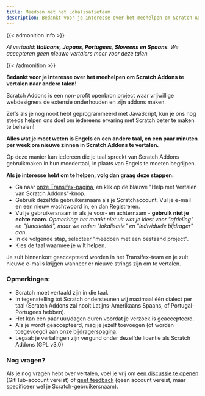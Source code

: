 ```yaml
---
title: Meedoen met het Lokalisatieteam
description: Bedankt voor je interesse over het meehelpen om Scratch Addons te vertalen naar andere talen! Scratch Addons is een non-profit openbron project waar vrijwillige webdesigners de extensie onderhouden en zijn addons maken.
---
```


{{< admonition info >}}

_Al vertaald: **Italiaans, Japans, Portugees, Sloveens en Spaans**. We accepteren geen nieuwe vertalers meer voor deze talen._

{{< /admonition >}}

**Bedankt voor je interesse over het meehelpen om Scratch Addons te vertalen naar andere talen!**

Scratch Addons is een non-profit openbron project waar vrijwillige webdesigners de extensie onderhouden en zijn addons maken.

Zelfs als je nog nooit hebt geprogrammeerd met JavaScript, kun je ons nog steeds helpen ons doel om iedereens ervaring met Scratch beter te maken te behalen!

**Alles wat je moet weten is Engels en een andere taal, en een paar minuten per week om nieuwe zinnen in Scratch Addons te vertalen.**

Op deze manier kan iedereen die je taal spreekt van Scratch Addons gebruikmaken in hun moedertaal, in plaats van Engels te moeten begrijpen.

**Als je interesse hebt om te helpen, volg dan graag deze stappen:**

- Ga naar [onze Transifex-pagina](https://www.transifex.com/scratch-addons/scratch-addons-extension/), en klik op de blauwe "Help met Vertalen van Scratch Addons"-knop.
- Gebruik dezelfde gebruikersnaam als je Scratchaccount. Vul je e-mail en een nieuw wachtwoord in, en dan Registreren.
- Vul je gebruikersnaam in als je voor- en achternaam - **gebruik niet je echte naam**.
_Opmerking: het maakt niet uit wat je kiest voor "afdeling" en "functietitel", maar we raden "lokalisatie" en "individuele bijdrager" aan_
- In de volgende stap, selecteer "meedoen met een bestaand project".
- Kies de taal waarmee je wilt helpen.

Je zult binnenkort geaccepteerd worden in het Transifex-team en je zult nieuwe e-mails krijgen wanneer er nieuwe strings zijn om te vertalen.

### Opmerkingen:

- Scratch moet vertaald zijn in die taal.
- In tegenstelling tot Scratch ondersteunen wij maximaal één dialect per taal (Scratch Addons zal nooit Latijns-Amerikaans Spaans, of Portugal-Portugees hebben).
- Het kan een paar uur/dagen duren voordat je verzoek is geaccepteerd.
- Als je wordt geaccepteerd, mag je jezelf toevoegen (of worden toegevoegd) aan onze [bijdragerspagina](https://scratchaddons.com/contributors).
- Legaal: je vertalingen zijn vergund onder dezelfde licentie als Scratch Addons (GPL v3.0)

### Nog vragen?

Als je nog vragen hebt over vertalen, voel je vrij om [een discussie te openen](https://github.com/ScratchAddons/ScratchAddons/discussions) (GitHub-account vereist) of [geef feedback](https://scratchaddons.com/feedback) (geen account vereist, maar specificeer wel je Scratch-gebruikersnaam).
